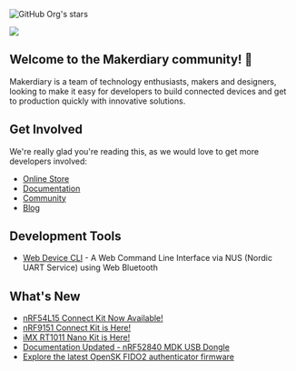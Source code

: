 ![GitHub Org's stars](https://img.shields.io/github/stars/makerdiary) 

[![](https://cdn.shopify.com/s/files/1/0066/0865/0355/files/social-sharing-image.png?v=1691307075)](https://makerdiary.com/collections/all-products)

## Welcome to the Makerdiary community! 👋

Makerdiary is a team of technology enthusiasts, makers and designers, looking to make it easy for developers to build connected devices and get to production quickly with innovative solutions.

## Get Involved

We're really glad you're reading this, as we would love to get more developers involved:

- [Online Store](https://makerdiary.com)
- [Documentation](https://wiki.makerdiary.com)
- [Community](https://community.makerdiary.com)
- [Blog](https://blog.makerdiary.com)

## Development Tools

- [Web Device CLI](https://github.com/makerdiary/web-device-cli) - A Web Command Line Interface via NUS (Nordic UART Service) using Web Bluetooth

## What's New
- [nRF54L15 Connect Kit Now Available!](https://makerdiary.com/products/nrf54l15-connectkit)
- [nRF9151 Connect Kit is Here!](https://makerdiary.com/products/nrf9151-connectkit)
- [iMX RT1011 Nano Kit is Here!](https://makerdiary.com/products/imxrt1011-nanokit)
- [Documentation Updated - nRF52840 MDK USB Dongle](https://wiki.makerdiary.com/nrf52840-mdk-usb-dongle/)
- [Explore the latest OpenSK FIDO2 authenticator firmware](https://github.com/makerdiary/OpenSK-firmware)
